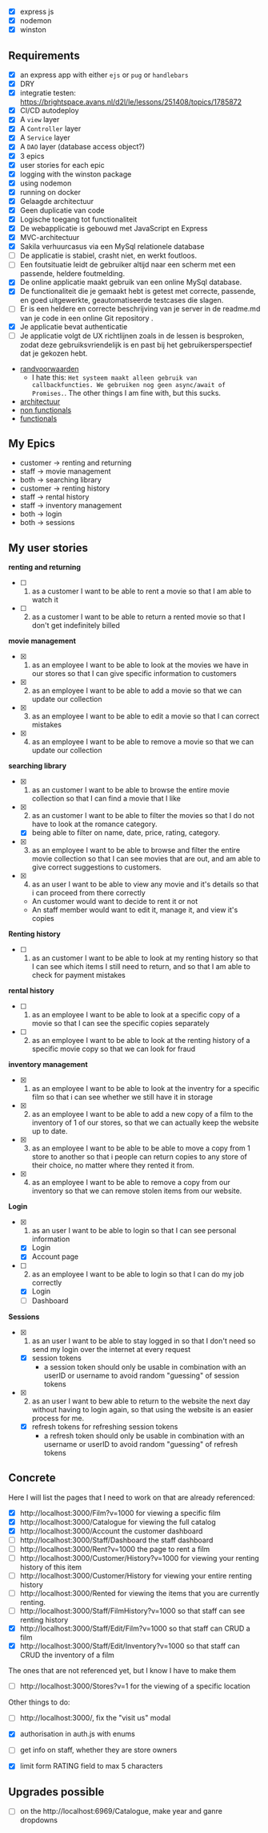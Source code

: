 
- [x] express js
- [x] nodemon
- [x] winston

## Requirements

- [x] an express app with either `ejs` or `pug` or `handlebars`
- [x] DRY
- [x] integratie testen: https://brightspace.avans.nl/d2l/le/lessons/251408/topics/1785872
- [x] CI/CD autodeploy
- [x] A `view` layer
- [x] A `Controller` layer
- [x] A `Service` layer
- [x] A `DAO` layer (database access object?)
- [x] 3 epics
- [x] user stories for each epic
- [x] logging with the winston package
- [x] using nodemon
- [x] running on docker
- [x] Gelaagde architectuur
- [x] Geen duplicatie van code
- [x] Logische toegang tot functionaliteit
- [x] De webapplicatie is gebouwd met JavaScript en Express
- [x] MVC-architectuur
- [x] Sakila verhuurcasus via een MySql relationele database
- [ ] De applicatie is stabiel, crasht niet, en werkt foutloos.
- [ ] Een foutsituatie leidt de gebruiker altijd naar een scherm met een passende, heldere foutmelding.
- [x] De online applicatie maakt gebruik van een online MySql database.
- [x] De functionaliteit die je gemaakt hebt is getest met correcte, passende, en goed uitgewerkte, geautomatiseerde testcases die slagen.
- [ ] Er is een heldere en correcte beschrijving van je server in de readme.md van je code in een online Git repository .
- [x] Je applicatie bevat authenticatie
- [ ] Je applicatie volgt de UX richtlijnen zoals in de lessen is besproken, zodat deze gebruiksvriendelijk is en past bij het gebruikersperspectief dat je gekozen hebt.

- [randvoorwaarden](https://brightspace.avans.nl/d2l/le/lessons/251408/topics/1770191)
    - I hate this: `Het systeem maakt alleen gebruik van callbackfuncties. We gebruiken nog geen async/await of Promises.`. The other things I am fine with, but this sucks.
- [architectuur](https://brightspace.avans.nl/d2l/le/lessons/251408/topics/1773535)
- [non functionals](https://brightspace.avans.nl/d2l/le/lessons/251408/topics/1731970)
- [functionals](https://brightspace.avans.nl/d2l/le/lessons/251408/topics/1758763)

## My Epics

- customer -> renting and returning
- staff -> movie management
- both -> searching library
- customer -> renting history
- staff -> rental history
- staff -> inventory management
- both -> login
- both -> sessions

## My user stories

**renting and returning**

* [ ] 1. as a customer I want to be able to rent a movie so that I am able to watch it
* [ ] 2. as a customer I want to be able to return a rented movie so that I don't get indefinitely billed

**movie management**

* [x] 1. as an employee I want to be able to look at the movies we have in our stores so that I can give specific information to customers
* [x] 2. as an employee I want to be able to add a movie so that we can update our collection
* [x] 3. as an employee I want to be able to edit a movie so that I can correct mistakes
* [x] 4. as an employee I want to be able to remove a movie so that we can update our collection

**searching library**

* [x] 1. as an customer I want to be able to browse the entire movie collection so that I can find a movie that I like
* [x] 2. as an customer I want to be able to filter the movies so that I do not have to look at the romance category.
	* [x] being able to filter on name, date, price, rating, category.
* [x] 3. as an employee I want to be able to browse and filter the entire movie collection so that I can see movies that are out, and am able to give correct suggestions to customers.
* [x] 4. as an user I want to be able to view any movie and it's details so that i can proceed from there correctly
    * An customer would want to decide to rent it or not
    * An staff member would want to edit it, manage it, and view it's copies

**Renting history**

* [ ] 1. as an customer I want to be able to look at my renting history so that I can see which items I still need to return, and so that I am able to check for payment mistakes

**rental history**

* [ ] 1. as an employee I want to be able to look at a specific copy of a movie so that I can see the specific copies separately
* [ ] 2. as an employee I want to be able to look at the renting history of a specific movie copy so that we can look for fraud

**inventory management**

* [x] 1. as an employee I want to be able to look at the inventry for a specific film so that i can see whether we still have it in storage
* [x] 2. as an employee I want to be able to add a new copy of a film to the inventory of 1 of our stores, so that we can actually keep the website up to date.
* [x] 3. as an employee I want to be able to be able to move a copy from 1 store to another so that i people can return copies to any store of their choice, no matter where they rented it from.
* [x] 4. as an employee I want to be able to remove a copy from our inventory so that we can remove stolen items from our website.

**Login**

* [x] 1. as an user I want to be able to login so that I can see personal information
    * [x] Login
    * [x] Account page
* [ ] 2. as an employee I want to be able to login so that I can do my job correctly
    * [x] Login
    * [ ] Dashboard

**Sessions**

* [x] 1. as an user I want to be able to stay logged in so that I don't need so send my login over the internet at every request
	* [x] session tokens
        - a session token should only be usable in combination with an userID or username to avoid random "guessing" of session tokens
* [x] 2. as an user I want to bew able to return to the website the next day without having to login again, so that using the website is an easier process for me.
	* [x] refresh tokens for refreshing session tokens
        - a refresh token should only be usable in combination with an username or userID to avoid random "guessing" of refresh tokens

## Concrete

Here I will list the pages that I need to work on that are already referenced:

- [x] http://localhost:3000/Film?v=1000 for viewing a specific film
- [x] http://localhost:3000/Catalogue for viewing the full catalog
- [x] http://localhost:3000/Account the customer dashboard
- [ ] http://localhost:3000/Staff/Dashboard the staff dashboard
- [ ] http://localhost:3000/Rent?v=1000 the page to rent a film
- [ ] http://localhost:3000/Customer/History?v=1000 for viewing your renting history of this item
- [ ] http://localhost:3000/Customer/History for viewing your entire renting history
- [ ] http://localhost:3000/Rented for viewing the items that you are currently renting.
- [ ] http://localhost:3000/Staff/FilmHistory?v=1000 so that staff can see renting history
- [x] http://localhost:3000/Staff/Edit/Film?v=1000 so that staff can CRUD a film
- [x] http://localhost:3000/Staff/Edit/Inventory?v=1000 so that staff can CRUD the inventory of a film

The ones that are not referenced yet, but I know I have to make them

- [ ] http://localhost:3000/Stores?v=1 for the viewing of a specific location

Other things to do:

- [ ] http://localhost:3000/, fix the "visit us" modal
- [x] authorisation in auth.js with enums
- [ ] get info on staff, whether they are store owners
- [x] limit form RATING field to max 5 characters


## Upgrades possible

- [ ] on the http://localhost:6969/Catalogue, make year and ganre dropdowns